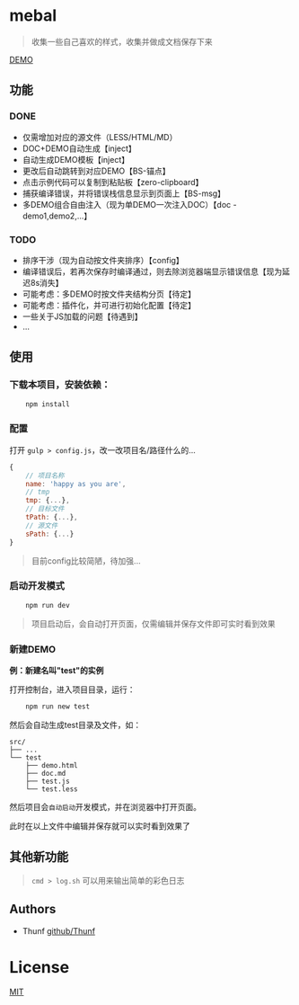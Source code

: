 # mebal

> 收集一些自己喜欢的样式，收集并做成文档保存下来

[DEMO](http://thunf.github.io/mebal)

## 功能

### DONE

- 仅需增加对应的源文件（LESS/HTML/MD）
- DOC+DEMO自动生成【inject】
- 自动生成DEMO模板【inject】
- 更改后自动跳转到对应DEMO【BS-锚点】
- 点击示例代码可以复制到粘贴板【zero-clipboard】
- 捕获编译错误，并将错误栈信息显示到页面上【BS-msg】
- 多DEMO组合自由注入（现为单DEMO一次注入DOC）【doc - demo1,demo2,...】

### TODO

- 排序干涉（现为自动按文件夹排序）【config】
- 编译错误后，若再次保存时编译通过，则去除浏览器端显示错误信息【现为延迟8s消失】
- 可能考虑：多DEMO时按文件夹结构分页【待定】
- 可能考虑：插件化，并可进行初始化配置【待定】
- 一些关于JS加载的问题【待遇到】
- ...

## 使用

### 下载本项目，安装依赖：

```sh
	npm install
```

### 配置

打开 `gulp > config.js`，改一改项目名/路径什么的...

```js
{
    // 项目名称
    name: 'happy as you are',
    // tmp
    tmp: {...},
    // 目标文件
    tPath: {...},
    // 源文件
    sPath: {...}
}
```

> 目前config比较简陋，待加强...

### 启动开发模式

```sh
	npm run dev
```

> 项目启动后，会自动打开页面，仅需编辑并保存文件即可实时看到效果


### 新建DEMO

**例：新建名叫"test"的实例**

打开控制台，进入项目目录，运行：

```sh
	npm run new test
```

然后会自动生成test目录及文件，如：

```
src/
├── ...
└── test
    ├── demo.html
    ├── doc.md
    ├── test.js
    └── test.less
```

然后项目会`自动启动`开发模式，并在浏览器中打开页面。

此时在以上文件中编辑并保存就可以实时看到效果了


## 其他新功能

> `cmd > log.sh` 可以用来输出简单的彩色日志


## Authors

- Thunf [github/Thunf](https://github.com/Thunf)


# License

[MIT](https://github.com/Thunf/mebal/blob/develop/LICENSE)




